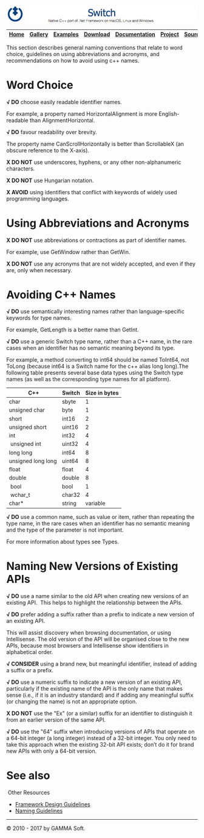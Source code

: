![Switch Header](Images/SwitchNativeC++port.png)

| [Home](Home.md) | [Gallery](Gallery.md) | [Examples](Examples.md) | [Download](Download.md) | [Documentation](Documentation.md) | [Project](https://sourceforge.net/projects/switchpro) | [Source](https://github.com/gammasoft71/switch) | [License](License.md) | [Contact](Contact.md) | [GAMMA Soft](https://gammasoft71.wixsite.com/gammasoft) |
|-----------------|-----------------------|-------------------------|-------------------------|-----------------------------------|-------------------------------------------------------|-------------------------------------------------|-----------------------|-----------------------|---------------------------------------------------------|

This section describes general naming conventions that relate to word choice, guidelines on using abbreviations and acronyms, and recommendations on how to avoid using c++ names.
 
# Word Choice
 
**√ DO** choose easily readable identifier names.
 
For example, a property named HorizontalAlignment is more English-readable than AlignmentHorizontal.
 
**√ DO** favour readability over brevity.
 
The property name CanScrollHorizontally is better than ScrollableX (an obscure reference to the X-axis).
 
**X DO NOT** use underscores, hyphens, or any other non-alphanumeric characters.
 
**X DO NOT** use Hungarian notation.
 
**X AVOID** using identifiers that conflict with keywords of widely used programming languages.
 
# Using Abbreviations and Acronyms
 
**X DO NOT** use abbreviations or contractions as part of identifier names.
 
For example, use GetWindow rather than GetWin.
 
**X DO NOT** use any acronyms that are not widely accepted, and even if they are, only when necessary.
 
# Avoiding C++ Names
 
**√ DO** use semantically interesting names rather than language-specific keywords for type names.
 
For example, GetLength is a better name than GetInt.
 
**√ DO** use a generic Switch type name, rather than a C++ name, in the rare cases when an identifier has no semantic meaning beyond its type.
 
For example, a method converting to int64 should be named ToInt64, not ToLong (because int64 is a Switch name for the c++ alias long long).
​
The following table presents several base data types using the Switch type names (as well as the corresponding type names for all platform).

| ​C++                | Switch | Size in bytes |
|--------------------|--------|---------------|
| char               | sbyte  | 1             |
| unsigned char      | byte   | 1             |
| short              | int16  | 2             |
| unsigned short     | uint16 | 2             |
| int                | int32  | 4             |
| unsigned int       | uint32 | 4             |
|long long           | int64  | 8             |
| unsigned long long | uint64 | 8             |
| float              | float  | 4             |
| double             | double | 8             |
| bool               | bool   | 1             |
| wchar_t            | char32 | 4             |
| char*              | string | variable      |

**√ DO** use a common name, such as value or item, rather than repeating the type name, in the rare cases when an identifier has no semantic meaning and the type of the parameter is not important.

​For more information about types see Types.
​
# ​Naming New Versions of Existing APIs

**√ DO** use a name similar to the old API when creating new versions of an existing API.
​
This helps to highlight the relationship between the APIs.

**√ DO** prefer adding a suffix rather than a prefix to indicate a new version of an existing API.

This will assist discovery when browsing documentation, or using Intellisense. The old version of the API will be organised close to the new APIs, because most browsers and Intellisense show identifiers in alphabetical order.

**√ CONSIDER** using a brand new, but meaningful identifier, instead of adding a suffix or a prefix.

**√ DO** use a numeric suffix to indicate a new version of an existing API, particularly if the existing name of the API is the only name that makes sense (i.e., if it is an industry standard) and if adding any meaningful suffix (or changing the name) is not an appropriate option.

**X DO NOT** use the "Ex" (or a similar) suffix for an identifier to distinguish it from an earlier version of the same API.

**√ DO** use the "64" suffix when introducing versions of APIs that operate on a 64-bit integer (a long integer) instead of a 32-bit integer. You only need to take this approach when the existing 32-bit API exists; don’t do it for brand new APIs with only a 64-bit version.
​
# See also
​
Other Resources

* [Framework Design Guidelines](FrameworkDesignGuidelines.md)
* [Naming Guidelines](NamingGuidelines.md)

______________________________________________________________________________________________

© 2010 - 2017 by GAMMA Soft.
